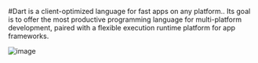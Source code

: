 #Dart is a client-optimized language for fast apps on any platform.. Its goal is to offer the most productive programming language for multi-platform development, paired with a flexible execution runtime platform for app frameworks.  




![image](https://user-images.githubusercontent.com/119730001/229288100-6c283859-6b0a-41db-b219-9608d6aa79dd.png)


